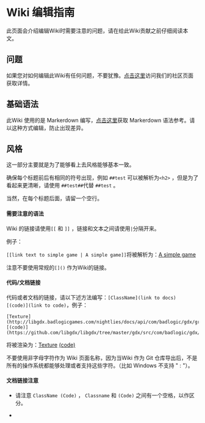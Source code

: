 # Wiki 编辑指南

此页面会介绍编辑Wiki时需要注意的问题，请在给此Wiki贡献之前仔细阅读本文。

## 问题

如果您对如何编辑此Wiki有任何问题，不要犹豫。[点击这里](https://github.com/libgdx/libgdx/wiki/Community-%26amp%3B-Support)访问我们的社区页面获取详情。

## 基础语法

此Wiki 使用的是 Markerdown 编写，[点击这里](https://github.com/adam-p/markdown-here/wiki/Markdown-Cheatsheet)获取 Markerdown 语法参考。请以这种方式编辑，防止出现差异。

## 风格

这一部分主要就是为了能够看上去风格能够基本一致。

确保每个标题前后有相同的符号出现，例如 `##test` 可以被解析为`<h2>` ，但是为了看起来更清晰，请使用 `##test##`代替 `##test` 。

当然，在每个标题后面，请留一个空行。

#### 需要注意的语法

Wiki 的链接请使用`[[` 和 `]]` ，链接和文本之间请使用`|`分隔开来。

例子：

`[[link text to simple game | A simple game]]`将被解析为：[A simple game](https://github.com/libgdx/libgdx/wiki/A-simple-game)

注意不要使用常规的`[]()` 作为Wiki的链接。

#### 代码/文档链接

代码或者文档的链接，请以下述方法编写：`[ClassName](link to docs) [(code)](link to code)`，例子：

```
[Texture](http://libgdx.badlogicgames.com/nightlies/docs/api/com/badlogic/gdx/graphics/Texture.html)
[(code)](https://github.com/libgdx/libgdx/tree/master/gdx/src/com/badlogic/gdx/graphics/Texture.java)
```

将被渲染为：[Texture](http://libgdx.badlogicgames.com/nightlies/docs/api/com/badlogic/gdx/graphics/Texture.html) [\(code\)](https://github.com/libgdx/libgdx/tree/master/gdx/src/com/badlogic/gdx/graphics/Texture.java)

不要使用非字母字符作为 Wiki 页面名称，因为当Wiki 作为 Git 仓库导出后，不是所有的操作系统都能够处理或者支持这些字符。（比如 Windows 不支持 " : "）。

#### 文档链接注意

* 请注意 `ClassName (Code)` ， `Classname` 和 `(Code)` 之间有一个空格，以作区分。

* 


